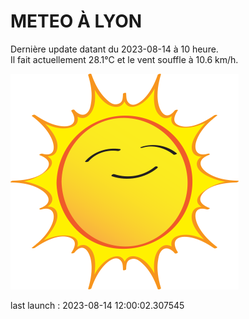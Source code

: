 # METEO À LYON

Dernière update datant du 2023-08-14 à 10 heure.  
Il fait actuellement 28.1°C et le vent souffle à 10.6 km/h.      

![](./.github/sun.png)

last launch : 2023-08-14 12:00:02.307545
